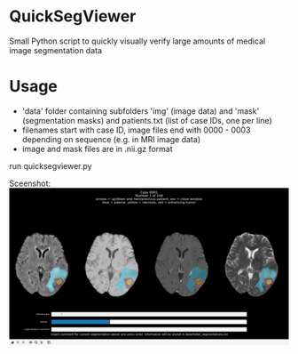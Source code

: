 # QuickSegViewer
Small Python script to quickly visually verify large amounts of medical image segmentation data


# Usage
- 'data' folder containing subfolders 'img' (image data) and 'mask' (segmentation masks) and patients.txt (list of case IDs, one per line)
- filenames start with case ID, image files end with 0000 - 0003 depending on sequence (e.g. in MRI image data)
- image and mask files are in .nii.gz format

run quicksegviewer.py

Sceenshot:
![Alt text](QuickSegViewer_example.png?raw=true "Screenshot")
